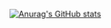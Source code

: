[![Anurag's GitHub stats](https://github-readme-stats.vercel.app/api?username=Tricky-Ricky&show_icons=true&theme=dark)](https://github.com/anuraghazra/github-readme-stats)

<!--
**Tricky-Ricky/Tricky-Ricky** is a ✨ _special_ ✨ repository because its `README.md` (this file) appears on your GitHub profile.

Here are some ideas to get you started:

- 🔭 I’m currently working on ...
- 🌱 I’m currently learning ...
- 👯 I’m looking to collaborate on ...
- 🤔 I’m looking for help with ...
- 💬 Ask me about ...
- 📫 How to reach me: ...
- 😄 Pronouns: ...
- ⚡ Fun fact: ...
-->
